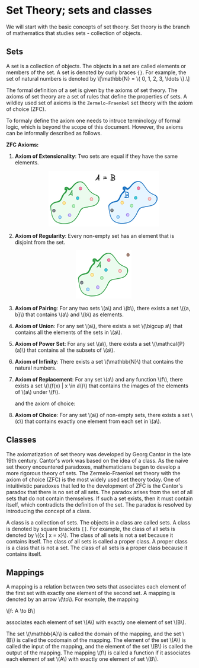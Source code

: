 #  <span style="color:black">**Set Theory; sets and classes**</span>

We will start with the basic concepts of set theory. Set theory is the branch of mathematics that studies sets - collection of objects.

## Sets

A set is a collection of objects. The objects in a set are called elements or members of the set. A set is denoted by curly braces `{}`. For example, the set of natural numbers is denoted by 
\\[\mathbb{N} = \\{ 0, 1, 2, 3, \ldots \\}.\\]

The formal definition of a set is given by the axioms of set theory. The axioms of set theory are a set of rules that define the properties of sets.  A wildley used set of axioms is the `Zermelo-Fraenkel` set theory with the axiom of choice (ZFC).

To formaly define the axiom one needs to intruce terminology of formal logic, which is beyond the scope of this document. However, the axioms can be informally described as follows.

**ZFC Axioms:**

1. **Axiom of Extensionality**: Two sets are equal if they have the same elements.
    <div style="text-align: center;">
    <img src="../img/set_theory/equality.png" alt="Equality" width="300" height="150">
    </div>
2. **Axiom of Regularity**: Every non-empty set has an element that is disjoint from the set.
    <div style="text-align: center;">
    <img src="../img/set_theory/extendability.png" alt="Equality" width="150" height="130">
    </div>
3. **Axiom of Pairing**: For any two sets \\(a\\) and \\(b\\), there exists a set \\(\{a, b\}\\) that contains \\(a\\) and \\(b\\) as elements.
4. **Axiom of Union**: For any set \\(a\\), there exists a set \\(\bigcup a\\) that contains all the elements of the sets in \\(a\\).
5. **Axiom of Power Set**: For any set \\(a\\), there exists a set \\(\mathcal{P}(a)\\) that contains all the subsets of \\(a\\).
6. **Axiom of Infinity**: There exists a set \\(\mathbb{N}\\) that contains the natural numbers.
7. **Axiom of Replacement**: For any set \\(a\\) and any function \\(f\\), there exists a set \\(\\{f(x) | x \in a\\}\\) that contains the images of the elements of \\(a\\) under \\(f\\).

    and the axiom of choice:

8.  **Axiom of Choice**: For any set \\(a\\) of non-empty sets, there exists a set \\(c\\) that contains exactly one element from each set in \\(a\\).

## Classes

The axiomatization of set theory was developed by Georg Cantor in the late 19th century. Cantor's work was based on the idea of a class.
As the naive set theory encountered paradoxes, mathematicians began to develop a more rigorous theory of sets. The Zermelo-Fraenkel set theory with the axiom of choice (ZFC) is the most widely used set theory today. One of intuitivistic paradoxes that led to the development of ZFC is the Cantor's paradox that there is no set of all sets. The paradox arises from the set of all sets that do not contain themselves. If such a set exists, then it must contain itself, which contradicts the definition of the set. The paradox is resolved by introducing the concept of a class.

A class is a collection of sets. The objects in a class are called sets. A class is denoted by square brackets `[]`. For example, the class of all sets is denoted by \\(\{x | x = x\}\\). The class of all sets is not a set because it contains itself. The class of all sets is called a proper class. A proper class is a class that is not a set. The class of all sets is a proper class because it contains itself.

## Mappings

A mapping is a relation between two sets that associates each element of the first set with exactly one element of the second set. A mapping is denoted by an arrow \\(\to\\). For example, the mapping

\\[f: A \to B\\]

associates each element of set \\(A\\) with exactly one element of set \\(B\\).

The set \\(\mathbb{A}\\) is called the domain of the mapping, and the set \\(B\\) is called the codomain of the mapping. The element of the set \\(A\\) is called the input of the mapping, and the element of the set \\(B\\) is called the output of the mapping. The mapping \\(f\\) is called a function if it associates each element of set \\(A\\) with exactly one element of set \\(B\\).
